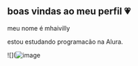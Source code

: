 ## boas vindas ao meu perfil 💗

meu nome é mhaivilly

estou estudando programacão na Alura.




![](![image](https://github.com/user-attachments/assets/118713c5-1f8c-405a-add9-2df6853b393c)
